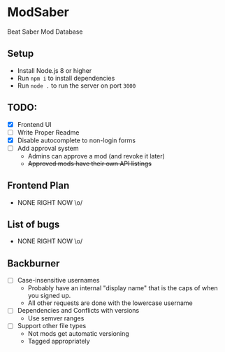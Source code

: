 # ModSaber
Beat Saber Mod Database

## Setup
* Install Node.js 8 or higher
* Run `npm i` to install dependencies
* Run `node .` to run the server on port `3000`

## TODO:
- [x] Frontend UI
- [ ] Write Proper Readme
- [x] Disable autocomplete to non-login forms
- [ ] Add approval system
  * Admins can approve a mod (and revoke it later)
  * ~~Approved mods have their own API listings~~

## Frontend Plan
* NONE RIGHT NOW \o/

## List of bugs
* NONE RIGHT NOW \o/

## Backburner
- [ ] Case-insensitive usernames
  * Probably have an internal "display name" that is the caps of when you signed up.
  * All other requests are done with the lowercase username
- [ ] Dependencies and Conflicts with versions
  * Use semver ranges
- [ ] Support other file types
  * Not mods get automatic versioning
  * Tagged appropriately
